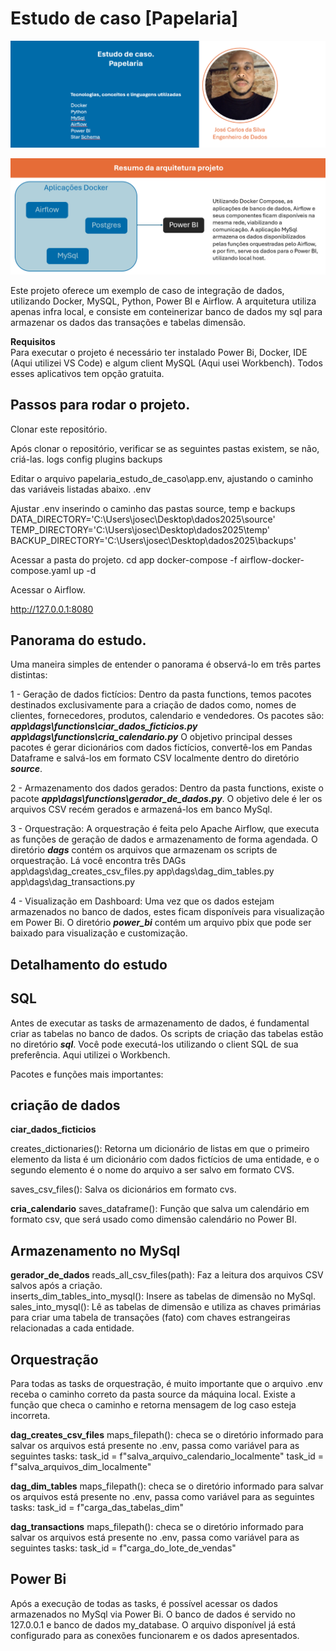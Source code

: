 
# Estudo de caso [Papelaria]

![apresentação](https://github.com/JoseCarlos-7/papelaria_estudo_de_caso/blob/main/imagens/header_.png)


![apresentação](https://github.com/JoseCarlos-7/papelaria_estudo_de_caso/blob/main/imagens/resumo%20arquitetura%20do%20projeto.png)

Este projeto oferece um exemplo de caso de integração de dados, utilizando Docker, MySQL, Python, Power BI e Airflow.
A arquitetura utiliza apenas infra local, e consiste em conteinerizar banco de dados my sql para armazenar os dados das transações e tabelas dimensão. <br>

**Requisitos** <br>
Para executar o projeto é necessário ter instalado Power Bi, Docker, IDE (Aqui utilizei VS Code) e algum client MySQL (Aqui usei Workbench). Todos esses aplicativos tem opção gratuita.

## Passos para rodar o projeto.
Clonar este repositório.

Após clonar o repositório, verificar se as seguintes pastas existem, se não, criá-las.
logs
config
plugins
backups

Editar o arquivo papelaria_estudo_de_caso\app\.env, ajustando o caminho das variáveis listadas abaixo.
.env

Ajustar .env inserindo o caminho das pastas source, temp e backups
DATA_DIRECTORY='C:\Users\josec\Desktop\dados2025\source'
TEMP_DIRECTORY='C:\Users\josec\Desktop\dados2025\temp'
BACKUP_DIRECTORY='C:\Users\josec\Desktop\dados2025\backups'

Acessar a pasta do projeto.
cd app
docker-compose -f airflow-docker-compose.yaml up -d

Acessar o Airflow.

http://127.0.0.1:8080

## Panorama do estudo.
Uma maneira simples de entender o panorama é observá-lo em três partes distintas:

1 - Geração de dados fictícios: Dentro da pasta functions, temos pacotes destinados exclusivamente para a criação de dados como, nomes de clientes, fornecedores, produtos, calendario e vendedores.
Os pacotes são:
***app\dags\functions\ciar_dados_ficticios.py***
***app\dags\functions\cria_calendario.py***
O objetivo principal desses pacotes é gerar dicionários com dados fictícios, convertê-los em Pandas Dataframe e salvá-los em formato CSV localmente dentro do diretório ***source***. <br>

2 - Armazenamento dos dados gerados: Dentro da pasta functions, existe o pacote ***app\dags\functions\gerador_de_dados.py***. O objetivo dele é ler os arquivos CSV recém gerados e armazená-los em banco MySql. <br>

3 - Orquestração: A orquestração é feita pelo Apache Airflow, que executa as funções de geração de dados e armazenamento de forma agendada. O diretório ***dags*** contém os arquivos que armazenam os scripts de orquestração. Lá você encontra três DAGs <br>
app\dags\dag_creates_csv_files.py
app\dags\dag_dim_tables.py
app\dags\dag_transactions.py <br>

4 - Visualização em Dashboard: Uma vez que os dados estejam armazenados no banco de dados, estes ficam disponíveis para visualização em Power Bi. O diretório ***power_bi*** contém um arquivo pbix que pode ser baixado para visualização e customização.

## Detalhamento do estudo

## SQL
Antes de executar as tasks de armazenamento de dados, é fundamental criar as tabelas no banco de dados. Os scripts de criação das tabelas estão no diretório ***sql***. Você pode executá-los utilizando o client SQL de sua preferência. Aqui utilizei o Workbench.

Pacotes e funções mais importantes:

## criação de dados

**ciar_dados_ficticios**

creates_dictionaries(): Retorna um dicionário de listas em que o primeiro elemento da lista é um dicionário com dados fictícios de uma 
entidade, e o segundo elemento é o nome do arquivo a ser salvo em formato CVS.

saves_csv_files(): Salva os dicionários em formato cvs.

**cria_calendario**
saves_dataframe(): Função que salva um calendário em formato csv, que será usado como dimensão calendário no Power BI.

## Armazenamento no MySql

**gerador_de_dados**
reads_all_csv_files(path): Faz a leitura dos arquivos CSV salvos após a criação. <br>
inserts_dim_tables_into_mysql(): Insere as tabelas de dimensão no MySql. <br>
sales_into_mysql(): Lê as tabelas de dimensão e utiliza as chaves primárias para criar uma tabela de transações (fato) com chaves estrangeiras relacionadas a cada entidade. <br>

## Orquestração
Para todas as tasks de orquestração, é muito importante que o arquivo .env receba o caminho correto da pasta source da máquina local. Existe a função que checa o caminho e retorna mensagem de log caso esteja incorreta.

**dag_creates_csv_files**
maps_filepath(): checa se o diretório informado para salvar os arquivos está presente no .env, passa como variável para as seguintes tasks:
task_id = f"salva_arquivo_calendario_localmente"
task_id = f"salva_arquivos_dim_localmente"

**dag_dim_tables**
maps_filepath(): checa se o diretório informado para salvar os arquivos está presente no .env, passa como variável para as seguintes tasks:
task_id = f"carga_das_tabelas_dim"

**dag_transactions**
maps_filepath(): checa se o diretório informado para salvar os arquivos está presente no .env, passa como variável para as seguintes tasks:
task_id = f"carga_do_lote_de_vendas"

## Power Bi
Após a execução de todas as tasks, é possível acessar os dados armazenados no MySql via Power Bi. O banco de dados é servido no 127.0.0.1 e banco de dados my_database.
O arquivo disponível já está configurado para as conexões funcionarem e os dados apresentados. 








